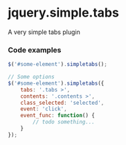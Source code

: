 # jquery.simple.tabs
A very simple tabs plugin


### Code examples
``` js
$('#some-element').simpletabs();

// Some options
$('#some-element').simpletabs({
	tabs: '.tabs >',
	contents: '.contents >',
	class_selected: 'selected',
	event: 'click',
	event_func: function() {
		// todo something...
	}
});
```